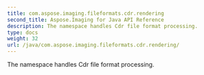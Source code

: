 ```yaml
---
title: com.aspose.imaging.fileformats.cdr.rendering
second_title: Aspose.Imaging for Java API Reference
description: The namespace handles Cdr file format processing.
type: docs
weight: 32
url: /java/com.aspose.imaging.fileformats.cdr.rendering/
---
```


The namespace handles Cdr file format processing.

